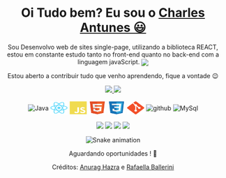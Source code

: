<div>
  
  <h1 align="center">
    Oi Tudo bem? Eu sou o 
    <a href="https://www.linkedin.com/in/charles-antunes-49b00057/">Charles Antunes 😃</a>
  </h1>
  
  <p align="center">
   Sou Desenvolvo web de sites single-page, utilizando a biblioteca REACT, estou em constante estudo tanto no front-end quanto no back-end com a linguagem javaScript.
    <a href="https://drive.google.com/file/d/1XnnJj3cmhn1GR22GZDv_FwQpv3vVL6xN/view?usp=sharing" target="_blank">
      <img
           width="4%" 
           align="center" 
           valign="middle" 
           src="https://media.istockphoto.com/id/1392347961/pt/vetorial/cv.jpg?b=1&s=612x612&w=0&k=20&c=DXUtUzqQP0uGhPGOK2kf68_M6AQfDTxL39Qv7pqr87Q=" 
           target="_blank" 
      />
    </a>  
  </p>
  
  <p align="center">
    Estou aberto a contribuir tudo que venho aprendendo, fique a vontade 😉️
  </p>
  
</div>

<div align="center">
  <a href="https://charlesantunes.github.io/Portfolio/">
    <img height="150em" src="https://github-readme-stats.vercel.app/api?username=duribeiro&count_private=true&include_all_commits=true&show_icons=true&theme=dracula&hide_border=false&show_owner=true"/>
    <img height="150em" src="https://github-readme-stats.vercel.app/api/top-langs/?username=duribeiro&theme=dracula&hide_border=false&&layout=compact"/>
  </a>
</div>

<div align="center" valign="top"><br>
  <img align="center" alt="Java" height="35" width="40" src="https://www.svgrepo.com/show/303388/java-4-logo.svg" target="_blank">
  <img align="center" alt="React" height="30" width="40" src="https://raw.githubusercontent.com/devicons/devicon/master/icons/react/react-original.svg" target="_blank">
  <img align="center" alt="Js" height="30" width="40" src="https://raw.githubusercontent.com/devicons/devicon/master/icons/javascript/javascript-plain.svg" target="_blank">
  <img align="center" alt="HTML" height="30" width="40" src="https://raw.githubusercontent.com/devicons/devicon/master/icons/html5/html5-original.svg">
  <img align="center" alt="CSS" height="30" width="40" src="https://raw.githubusercontent.com/devicons/devicon/master/icons/css3/css3-original.svg">
  <img align="center" alt="git" height="30" width="40" src="https://raw.githubusercontent.com/devicons/devicon/master/icons/git/git-original.svg">
  <img align="center" alt="github" height="35" width="35" src="https://upload.wikimedia.org/wikipedia/commons/thumb/archive/9/91/20180806170714%21Octicons-mark-github.svg/120px-Octicons-mark-github.svg.png">
  <img align="center" alt="MySql" height="40" width="40" src="https://www.svgrepo.com/show/303251/mysql-logo.svg">
 
</div><br>

<div align="center">
  <a href="https://www.linkedin.com/in/charles-antunes-49b00057/" target="_blank"><img src="https://img.shields.io/badge/-LinkedIn-%230077B5?style=for-the-badge&logo=linkedin&logoColor=white" target="_blank"></a> 
  <a href="https://charlesantunesportfolio.herokuapp.com/" target="_blank"><img src="https://img.shields.io/badge/Portfólio-FF0000?style=for-the-badge&logo=" target="_blank"></a>
  <a href="https://drive.google.com/file/d/1jEDrDBhGcM1n9ckoenJacTRczV0NhTAf/view" target="_blank"><img src="https://img.shields.io/badge/-Curriculo-%23E4405F?style=for-the-badge&logo=" target="_blank"></a>  
  <a href="mailto:charleswcantunes@gmail.com"><img src="https://img.shields.io/badge/-Gmail-%23333?style=for-the-badge&logo=gmail&logoColor=white" target="_blank"></a>
</div>
<div align="center">

  ![Snake animation](https://github.com/danielbped/danielbped/blob/output/github-contribution-grid-snake.svg)
  
</div>

<div align="center">
  <p>Aguardando oportunidades ! 💼</p>
  <p>Créditos: <a href="https://github.com/anuraghazra/github-readme-stats">Anurag Hazra</a> e <a href="https://github.com/rafaballerini">Rafaella Ballerini</a></p>
</div>
